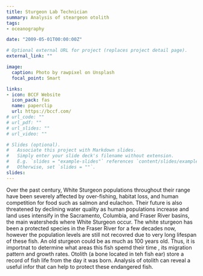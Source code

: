 ```yaml
---
title: Sturgeon Lab Technician
summary: Analysis of steargeon otolith 
tags:
- oceanography

date: "2009-05-01T00:00:00Z"

# Optional external URL for project (replaces project detail page).
external_link: ""

image:
  caption: Photo by rawpixel on Unsplash
  focal_point: Smart

links:
- icon: BCCF Website
  icon_pack: fas
  name: paperclip
  url: https://bccf.com/
# url_code: ""
# url_pdf: ""
# url_slides: ""
# url_video: ""

# Slides (optional).
#   Associate this project with Markdown slides.
#   Simply enter your slide deck's filename without extension.
#   E.g. `slides = "example-slides"` references `content/slides/example-slides.md`.
#   Otherwise, set `slides = ""`.
slides: 
---
```


Over the past century, White Sturgeon populations throughout their range have been severely affected by over-fishing, habitat loss, and human competition for food such as salmon and eulachon. Their future is also threatened by declining water quality as human populations increase and land uses intensify in the Sacramento, Columbia, and Fraser River basins, the main watersheds where White Sturgeon occur. The white sturgeon has been a protected species in the Fraser River for a few decades now, however the population levels are still not recovred due to very long lifespan of these fish. An old sturgeon could be as much as 100 years old.  Thus, it is importnat to determine what areas this fish spemd their time , its migration pattern and growth rates. Otolith (a bone located in teh fish ear) store a record of fish life from the day it was born. Analysis of otolith can reveal a useful infor that can help to protect these endangered fish.



